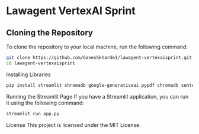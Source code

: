 # Lawagent VertexAI Sprint

## Cloning the Repository
To clone the repository to your local machine, run the following command:

```sh
git clone https://github.com/Ganeshkharde1/lawagent-vertexaisprint.git
cd lawagent-vertexaisprint
```
Installing Libraries


```sh
pip install streamlit chromadb google-generativeai pypdf chromadb sentence-transformers
```

Running the Streamlit Page
If you have a Streamlit application, you can run it using the following command:

```sh
streamlit run app.py
```


License
This project is licensed under the MIT License.
